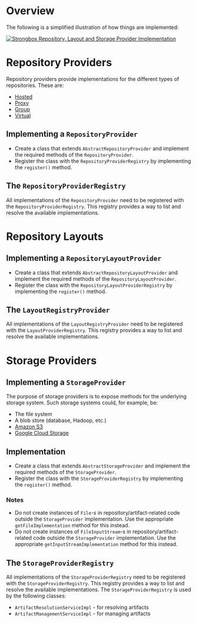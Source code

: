 
# Overview

The following is a simplified illustration of how things are implemented:

[ ![Strongbox Repository, Layout and Storage Provider Implementation](https://github.com/strongbox/strongbox/wiki/resources%2Fimages%2FStrongbox%20Repository%2C%20Layout%20and%20Storage%20Provider%20Implementation.png) ](https://github.com/strongbox/strongbox/wiki/resources%2Fimages%2FStrongbox%20Repository%2C%20Layout%20and%20Storage%20Provider%20Implementation.png)

# Repository Providers

Repository providers provide implementations for the different types of repositories. These are:
* [Hosted](Repositories#hosted)
* [Proxy](Repositories#proxy)
* [Group](Repositories#group)
* [Virtual](Repositories#virtual)

## Implementing a `RepositoryProvider`

* Create a class that extends `AbstractRepositoryProvider` and implement the required methods of the `RepositoryProvider`.
* Register the class with the `RepositoryProviderRegistry` by implementing the `register()` method.

## The `RepositoryProviderRegistry`

All implementations of the `RepositoryProvider` need to be registered with the `RepositoryProviderRegistry`. This registry provides a way to list and resolve the available implementations.

# Repository Layouts

## Implementing a `RepositoryLayoutProvider`

* Create a class that extends `AbstractRepositoryLayoutProvider` and implement the required methods of the `RepositoryLayoutProvider`.
* Register the class with the `RepositoryLayoutProviderRegistry` by implementing the `register()` method.

## The `LayoutRegistryProvider`

All implementations of the `LayoutRegistryProvider` need to be registered with the `LayoutProviderRegistry`. This registry provides a way to list and resolve the available implementations.

# Storage Providers

## Implementing a `StorageProvider`

The purpose of storage providers is to expose methods for the underlying storage system. Such storage systems could, for example, be:
* The file system
* A blob store (database, Hadoop, etc.)
* [Amazon S3](http://docs.aws.amazon.com/AmazonS3/latest/dev/Welcome.html)
* [Google Cloud Storage](https://cloud.google.com/storage/)

## Implementation

* Create a class that extends `AbstractStorageProvider` and implement the required methods of the `StorageProvider`.
* Register the class with the `StorageProviderRegistry` by implementing the `register()` method.

### Notes

* Do not create instances of `File`-s in repository/artifact-related code outside the `StorageProvider` implementation. Use the appropriate `getFileImplementation` method for this instead. 
* Do not create instances of `FileInputStream`-s in repository/artifact-related code outside the `StorageProvider` implementation. Use the appropriate `getInputStreamImplementation` method for this instead. 

## The `StorageProviderRegistry`

All implementations of the `StorageProviderRegistry` need to be registered with the `StorageProviderRegistry`. This registry provides a way to list and resolve the available implementations. The `StorageProviderRegistry` is used by the following classes:
* `ArtifactResolutionServiceImpl` - for resolving artifacts
* `ArtifactManagementServiceImpl` - for managing artifacts
